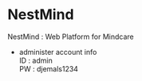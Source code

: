 # NestMind
NestMind : Web Platform for Mindcare

* administer account info  
ID : admin  
PW : djemals1234